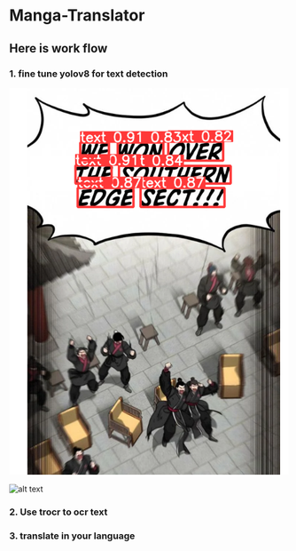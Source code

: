 # Manga-Translator

## Here is work flow

### 1. fine tune yolov8 for text detection
![image](https://github.com/NawinMasterM/Manga-Translator/blob/main/images/yolo_crop1.png)

![alt text](https://github.com/NawinMasterM/Manga-Translator/images/yolo_crop.png)
### 2. Use trocr to ocr text
### 3. translate in your language
